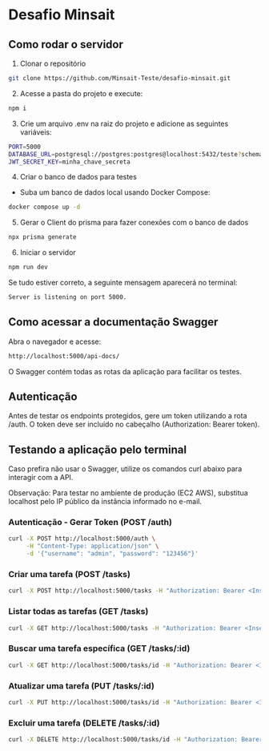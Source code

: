 # Desafio Minsait

## Como rodar o servidor
1. Clonar o repositório
```bash
git clone https://github.com/Minsait-Teste/desafio-minsait.git
```
2. Acesse a pasta do projeto e execute:
```bash
npm i
```
3. Crie um arquivo .env na raiz do projeto e adicione as seguintes variáveis:
```bash
PORT=5000
DATABASE_URL=postgresql://postgres:postgres@localhost:5432/teste?schema=public
JWT_SECRET_KEY=minha_chave_secreta
```
4. Criar o banco de dados para testes
   
- Suba um banco de dados local usando Docker Compose:
```bash
docker compose up -d
```

5. Gerar o Client do prisma para fazer conexões com o banco de dados 
```bash
npx prisma generate
```
6. Iniciar o servidor
```bash
npm run dev
```

Se tudo estiver correto, a seguinte mensagem aparecerá no terminal:
```bash
Server is listening on port 5000.
```

## Como acessar a documentação Swagger
Abra o navegador e acesse:
```bash
http://localhost:5000/api-docs/
```
O Swagger contém todas as rotas da aplicação para facilitar os testes.

## Autenticação

Antes de testar os endpoints protegidos, gere um token utilizando a rota /auth. O token deve ser incluído no cabeçalho (Authorization: Bearer token).

## Testando a aplicação pelo terminal

Caso prefira não usar o Swagger, utilize os comandos curl abaixo para interagir com a API.

Observação: Para testar no ambiente de produção (EC2 AWS), substitua localhost pelo IP público da instância informado no e-mail.

### Autenticação - Gerar Token (POST /auth)
```bash
curl -X POST http://localhost:5000/auth \
     -H "Content-Type: application/json" \
     -d '{"username": "admin", "password": "123456"}'
```
### Criar uma tarefa (POST /tasks)

```bash
curl -X POST http://localhost:5000/tasks -H "Authorization: Bearer <Inserir o token>" -H "Content-Type: application/json" -d '{"title": "Task 1", "description": "Tarefa 1", "status": "PENDENTE"}'
```
### Listar todas as tarefas (GET /tasks)
```bash
curl -X GET http://localhost:5000/tasks -H "Authorization: Bearer <Inserir o token>"
```
### Buscar uma tarefa específica (GET /tasks/:id)
```bash
curl -X GET http://localhost:5000/tasks/id -H "Authorization: Bearer <Inserir o token>"
```
### Atualizar uma tarefa (PUT /tasks/:id)
```bash
curl -X PUT http://localhost:5000/tasks/id -H "Authorization: Bearer <Inserir o token>" -H "Content-Type: application/json" -d '{"title": "Novo Titulo", "description": "Nova descrição", "status": "PENDENTE"}'
```
### Excluir uma tarefa (DELETE /tasks/:id)
```bash
curl -X DELETE http://localhost:5000/tasks/id -H "Authorization: Bearer <Inserir o token>"
```
